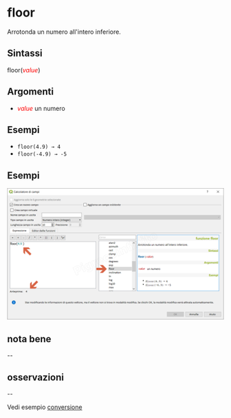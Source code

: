 # floor

Arrotonda un numero all'intero inferiore.

## Sintassi

floor(_<span style="color:red;">value</span>_)

## Argomenti

* _<span style="color:red;">value</span>_ un numero

## Esempi

* `floor(4.9) → 4`
* `floor(-4.9) → -5`

## Esempi

![](/img/matematica/floor/floor1.png)

## nota bene

--

## osservazioni

--

Vedi esempio [conversione](../../esempi/conversione.html)
